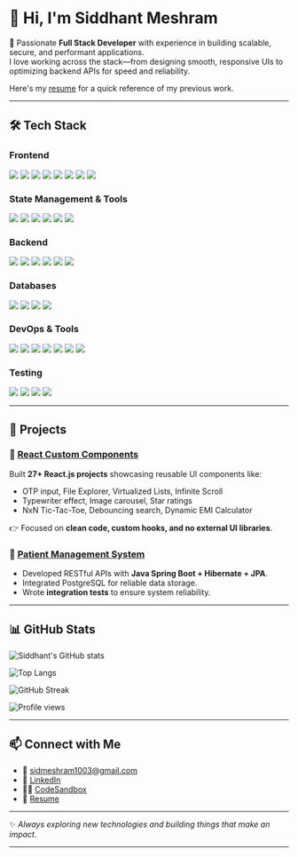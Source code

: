 # 👋 Hi, I'm Siddhant Meshram  

🚀 Passionate **Full Stack Developer** with experience in building scalable, secure, and performant applications.  
I love working across the stack—from designing smooth, responsive UIs to optimizing backend APIs for speed and reliability.  

Here's my [resume](https://drive.google.com/file/d/1r_QkHXTOuvM0QbOUwCerApuOKn0YhjEK/view?usp=sharing) for a quick reference of my previous work.

---

## 🛠️ Tech Stack  

### **Frontend**
<p>
  <img src="https://img.shields.io/badge/React-20232A?style=for-the-badge&logo=react&logoColor=61DAFB"/>
  <img src="https://img.shields.io/badge/Next.js-000000?style=for-the-badge&logo=nextdotjs&logoColor=white"/>
  <img src="https://img.shields.io/badge/Angular-DD0031?style=for-the-badge&logo=angular&logoColor=white"/>
  <img src="https://img.shields.io/badge/TypeScript-007ACC?style=for-the-badge&logo=typescript&logoColor=white"/>
  <img src="https://img.shields.io/badge/JavaScript-F7DF1E?style=for-the-badge&logo=javascript&logoColor=black"/>
  <img src="https://img.shields.io/badge/HTML5-E34F26?style=for-the-badge&logo=html5&logoColor=white"/>
  <img src="https://img.shields.io/badge/CSS3-1572B6?style=for-the-badge&logo=css3&logoColor=white"/>
  <img src="https://img.shields.io/badge/Tailwind_CSS-38B2AC?style=for-the-badge&logo=tailwind-css&logoColor=white"/>
</p>

### **State Management & Tools**
<p>
  <img src="https://img.shields.io/badge/Redux-593D88?style=for-the-badge&logo=redux&logoColor=white"/>
  <img src="https://img.shields.io/badge/Zustand-000000?style=for-the-badge&logoColor=white"/>
  <img src="https://img.shields.io/badge/React_Query-FF4154?style=for-the-badge&logo=reactquery&logoColor=white"/>
  <img src="https://img.shields.io/badge/Webpack-8DD6F9?style=for-the-badge&logo=webpack&logoColor=black"/>
  <img src="https://img.shields.io/badge/Vite-646CFF?style=for-the-badge&logo=vite&logoColor=white"/>
  <img src="https://img.shields.io/badge/Parcel-FF4D00?style=for-the-badge&logo=parcel&logoColor=white"/>
</p>

### **Backend**
<p>
  <img src="https://img.shields.io/badge/Node.js-43853D?style=for-the-badge&logo=node.js&logoColor=white"/>
  <img src="https://img.shields.io/badge/Express.js-404D59?style=for-the-badge"/>
  <img src="https://img.shields.io/badge/Nest.js-E0234E?style=for-the-badge&logo=nestjs&logoColor=white"/>
  <img src="https://img.shields.io/badge/Java-ED8B00?style=for-the-badge&logo=java&logoColor=white"/>
  <img src="https://img.shields.io/badge/Spring-6DB33F?style=for-the-badge&logo=spring&logoColor=white"/>
  <img src="https://img.shields.io/badge/Kotlin-0095D5?style=for-the-badge&logo=kotlin&logoColor=white"/>
</p>

### **Databases**
<p>
  <img src="https://img.shields.io/badge/MySQL-005C84?style=for-the-badge&logo=mysql&logoColor=white"/>
  <img src="https://img.shields.io/badge/PostgreSQL-316192?style=for-the-badge&logo=postgresql&logoColor=white"/>
  <img src="https://img.shields.io/badge/Redis-DC382D?style=for-the-badge&logo=redis&logoColor=white"/>
  <img src="https://img.shields.io/badge/MongoDB-4EA94B?style=for-the-badge&logo=mongodb&logoColor=white"/>
</p>

### **DevOps & Tools**
<p>
  <img src="https://img.shields.io/badge/AWS_S3-232F3E?style=for-the-badge&logo=amazonaws&logoColor=white"/>
  <img src="https://img.shields.io/badge/Azure_DevOps-0078D7?style=for-the-badge&logo=azuredevops&logoColor=white"/>
  <img src="https://img.shields.io/badge/Docker-2496ED?style=for-the-badge&logo=docker&logoColor=white"/>
  <img src="https://img.shields.io/badge/Git-F05032?style=for-the-badge&logo=git&logoColor=white"/>
  <img src="https://img.shields.io/badge/GitHub-181717?style=for-the-badge&logo=github&logoColor=white"/>
  <img src="https://img.shields.io/badge/Maven-C71A36?style=for-the-badge&logo=apachemaven&logoColor=white"/>
  <img src="https://img.shields.io/badge/Gradle-02303A?style=for-the-badge&logo=gradle&logoColor=white"/>
</p>

### **Testing**
<p>
  <img src="https://img.shields.io/badge/Jest-C21325?style=for-the-badge&logo=jest&logoColor=white"/>
  <img src="https://img.shields.io/badge/JUnit-25A162?style=for-the-badge&logo=junit5&logoColor=white"/>
  <img src="https://img.shields.io/badge/Mockito-5A20CB?style=for-the-badge&logoColor=white"/>
  <img src="https://img.shields.io/badge/REST%20Assured-000000?style=for-the-badge&logoColor=white"/>
</p>

---

## 📂 Projects  

### 🔹 [React Custom Components](https://codesandbox.io/u/sidmeshram1003)  
Built **27+ React.js projects** showcasing reusable UI components like:  
- OTP input, File Explorer, Virtualized Lists, Infinite Scroll  
- Typewriter effect, Image carousel, Star ratings  
- NxN Tic-Tac-Toe, Debouncing search, Dynamic EMI Calculator  

👉 Focused on **clean code, custom hooks, and no external UI libraries**.  

### 🔹 [Patient Management System](https://github.com/sid1003/java-spring-microservices)  
- Developed RESTful APIs with **Java Spring Boot + Hibernate + JPA**.  
- Integrated PostgreSQL for reliable data storage.  
- Wrote **integration tests** to ensure system reliability.  

---

## 📊 GitHub Stats  

![Siddhant's GitHub stats](https://github-readme-stats.vercel.app/api?username=sid1003&show_icons=true&theme=tokyonight)  

![Top Langs](https://github-readme-stats.vercel.app/api/top-langs/?username=sid1003&layout=compact&theme=tokyonight)  

![GitHub Streak](https://github-readme-streak-stats.herokuapp.com/?user=sid1003&theme=tokyonight)  

![Profile views](https://komarev.com/ghpvc/?username=sid1003&color=blueviolet)  

---

## 📫 Connect with Me  
- 📧 [sidmeshram1003@gmail.com](mailto:sidmeshram1003@gmail.com)  
- 💼 [LinkedIn](https://www.linkedin.com/in/siddhant-meshram-a6a077194/)  
- 🧑‍💻 [CodeSandbox](https://codesandbox.io/u/sidmeshram1003)
- 📄 [Resume](https://drive.google.com/file/d/1r_QkHXTOuvM0QbOUwCerApuOKn0YhjEK/view?usp=sharing)  

---

✨ *Always exploring new technologies and building things that make an impact.* 

---


 
